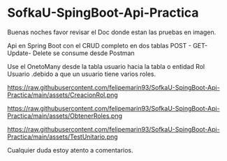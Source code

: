 # SofkaU-SpingBoot-Api-Practica

Buenas noches favor revisar el Doc donde estan las pruebas en imagen.

Api en Spring Boot con el CRUD completo en dos tablas POST - GET- Update- Delete
se consume desde Postman

Use el OnetoMany desde la tabla usuario hacia la tabla o entidad Rol Usuario .debido a que un usuario tiene varios roles.


https://raw.githubusercontent.com/felipemarin93/SofkaU-SpingBoot-Api-Practica/main/assets/CreacionRol.png


https://raw.githubusercontent.com/felipemarin93/SofkaU-SpingBoot-Api-Practica/main/assets/ObtenerRoles.png

https://raw.githubusercontent.com/felipemarin93/SofkaU-SpingBoot-Api-Practica/main/assets/TestUnitario.png


Cualquier duda estoy atento a comentarios.

